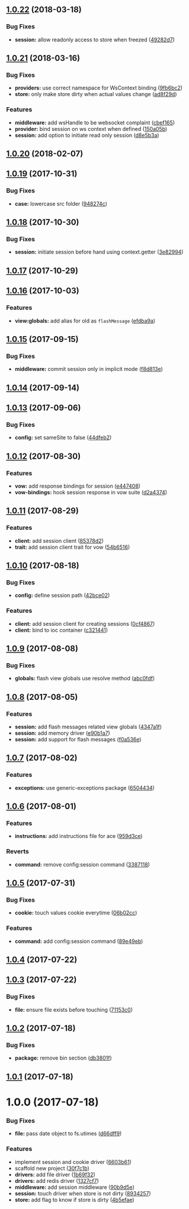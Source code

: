 <a name="1.0.22"></a>
## [1.0.22](https://github.com/adonisjs/adonis-session/compare/v1.0.21...v1.0.22) (2018-03-18)


### Bug Fixes

* **session:** allow readonly access to store when freezed ([49282d7](https://github.com/adonisjs/adonis-session/commit/49282d7))



<a name="1.0.21"></a>
## [1.0.21](https://github.com/adonisjs/adonis-session/compare/v1.0.20...v1.0.21) (2018-03-16)


### Bug Fixes

* **providers:** use correct namespace for WsContext binding ([9fb6bc2](https://github.com/adonisjs/adonis-session/commit/9fb6bc2))
* **store:** only make store dirty when actual values change ([ad8f29d](https://github.com/adonisjs/adonis-session/commit/ad8f29d))


### Features

* **middleware:** add wsHandle to be websocket complaint ([cbef165](https://github.com/adonisjs/adonis-session/commit/cbef165))
* **provider:** bind session on ws context when defined ([150a05b](https://github.com/adonisjs/adonis-session/commit/150a05b))
* **session:** add option to initiate read only session ([d8e5b3a](https://github.com/adonisjs/adonis-session/commit/d8e5b3a))



<a name="1.0.20"></a>
## [1.0.20](https://github.com/adonisjs/adonis-session/compare/v1.0.19...v1.0.20) (2018-02-07)



<a name="1.0.19"></a>
## [1.0.19](https://github.com/adonisjs/adonis-session/compare/v1.0.18...v1.0.19) (2017-10-31)


### Bug Fixes

* **case:** lowercase src folder ([948274c](https://github.com/adonisjs/adonis-session/commit/948274c))



<a name="1.0.18"></a>
## [1.0.18](https://github.com/adonisjs/adonis-session/compare/v1.0.17...v1.0.18) (2017-10-30)


### Bug Fixes

* **session:** initiate session before hand using context.getter ([3e82994](https://github.com/adonisjs/adonis-session/commit/3e82994))



<a name="1.0.17"></a>
## [1.0.17](https://github.com/adonisjs/adonis-session/compare/v1.0.16...v1.0.17) (2017-10-29)



<a name="1.0.16"></a>
## [1.0.16](https://github.com/adonisjs/adonis-session/compare/v1.0.15...v1.0.16) (2017-10-03)


### Features

* **view:globals:** add alias for old as `flashMessage` ([efdba9a](https://github.com/adonisjs/adonis-session/commit/efdba9a))



<a name="1.0.15"></a>
## [1.0.15](https://github.com/adonisjs/adonis-session/compare/v1.0.14...v1.0.15) (2017-09-15)


### Bug Fixes

* **middleware:** commit session only in implicit mode ([f8d813e](https://github.com/adonisjs/adonis-session/commit/f8d813e))



<a name="1.0.14"></a>
## [1.0.14](https://github.com/adonisjs/adonis-session/compare/v1.0.13...v1.0.14) (2017-09-14)



<a name="1.0.13"></a>
## [1.0.13](https://github.com/adonisjs/adonis-session/compare/v1.0.12...v1.0.13) (2017-09-06)


### Bug Fixes

* **config:** set sameSite to false ([44dfeb2](https://github.com/adonisjs/adonis-session/commit/44dfeb2))



<a name="1.0.12"></a>
## [1.0.12](https://github.com/adonisjs/adonis-session/compare/v1.0.11...v1.0.12) (2017-08-30)


### Features

* **vow:** add response bindings for session ([e447408](https://github.com/adonisjs/adonis-session/commit/e447408))
* **vow-bindings:** hook session response in vow suite ([d2a4374](https://github.com/adonisjs/adonis-session/commit/d2a4374))



<a name="1.0.11"></a>
## [1.0.11](https://github.com/adonisjs/adonis-session/compare/v1.0.10...v1.0.11) (2017-08-29)


### Features

* **client:** add session client ([85378d2](https://github.com/adonisjs/adonis-session/commit/85378d2))
* **trait:** add session client trait for vow ([54b6516](https://github.com/adonisjs/adonis-session/commit/54b6516))



<a name="1.0.10"></a>
## [1.0.10](https://github.com/adonisjs/adonis-session/compare/v1.0.9...v1.0.10) (2017-08-18)


### Bug Fixes

* **config:** define session path ([42bce02](https://github.com/adonisjs/adonis-session/commit/42bce02))


### Features

* **client:** add session client for creating sessions ([0cf4867](https://github.com/adonisjs/adonis-session/commit/0cf4867))
* **client:** bind to ioc container ([c321441](https://github.com/adonisjs/adonis-session/commit/c321441))



<a name="1.0.9"></a>
## [1.0.9](https://github.com/adonisjs/adonis-session/compare/v1.0.8...v1.0.9) (2017-08-08)


### Bug Fixes

* **globals:** flash view globals use resolve method ([abc0fdf](https://github.com/adonisjs/adonis-session/commit/abc0fdf))



<a name="1.0.8"></a>
## [1.0.8](https://github.com/adonisjs/adonis-session/compare/v1.0.7...v1.0.8) (2017-08-05)


### Features

* **session:** add flash messages related view globals ([4347a1f](https://github.com/adonisjs/adonis-session/commit/4347a1f))
* **session:** add memory driver ([e90b1a7](https://github.com/adonisjs/adonis-session/commit/e90b1a7))
* **session:** add support for flash messages ([f0a536e](https://github.com/adonisjs/adonis-session/commit/f0a536e))



<a name="1.0.7"></a>
## [1.0.7](https://github.com/adonisjs/adonis-session/compare/v1.0.6...v1.0.7) (2017-08-02)


### Features

* **exceptions:** use generic-exceptions package ([6504434](https://github.com/adonisjs/adonis-session/commit/6504434))



<a name="1.0.6"></a>
## [1.0.6](https://github.com/adonisjs/adonis-session/compare/v1.0.5...v1.0.6) (2017-08-01)


### Features

* **instructions:** add instructions file for ace ([959d3ce](https://github.com/adonisjs/adonis-session/commit/959d3ce))


### Reverts

* **command:** remove config:session command ([3387118](https://github.com/adonisjs/adonis-session/commit/3387118))



<a name="1.0.5"></a>
## [1.0.5](https://github.com/adonisjs/adonis-session/compare/v1.0.4...v1.0.5) (2017-07-31)


### Bug Fixes

* **cookie:** touch values cookie everytime ([06b02cc](https://github.com/adonisjs/adonis-session/commit/06b02cc))


### Features

* **command:** add config:session command ([89e49eb](https://github.com/adonisjs/adonis-session/commit/89e49eb))



<a name="1.0.4"></a>
## [1.0.4](https://github.com/adonisjs/adonis-session/compare/v1.0.3...v1.0.4) (2017-07-22)



<a name="1.0.3"></a>
## [1.0.3](https://github.com/adonisjs/adonis-session/compare/v1.0.2...v1.0.3) (2017-07-22)


### Bug Fixes

* **file:** ensure file exists before touching ([71153c0](https://github.com/adonisjs/adonis-session/commit/71153c0))



<a name="1.0.2"></a>
## [1.0.2](https://github.com/adonisjs/adonis-session/compare/v1.0.1...v1.0.2) (2017-07-18)


### Bug Fixes

* **package:** remove bin section ([db3801f](https://github.com/adonisjs/adonis-session/commit/db3801f))



<a name="1.0.1"></a>
## [1.0.1](https://github.com/adonisjs/adonis-session/compare/v1.0.0...v1.0.1) (2017-07-18)



<a name="1.0.0"></a>
# 1.0.0 (2017-07-18)


### Bug Fixes

* **file:** pass date object to fs.utimes ([d66dff9](https://github.com/adonisjs/adonis-session/commit/d66dff9))


### Features

* implement session and cookie driver ([6603b61](https://github.com/adonisjs/adonis-session/commit/6603b61))
* scaffold new project ([30f7c1b](https://github.com/adonisjs/adonis-session/commit/30f7c1b))
* **drivers:** add file driver ([1b69f32](https://github.com/adonisjs/adonis-session/commit/1b69f32))
* **drivers:** add redis driver ([1327cf7](https://github.com/adonisjs/adonis-session/commit/1327cf7))
* **middleware:** add session middleware ([90b9d5e](https://github.com/adonisjs/adonis-session/commit/90b9d5e))
* **session:** touch driver when store is not dirty ([8934257](https://github.com/adonisjs/adonis-session/commit/8934257))
* **store:** add flag to know if store is dirty ([4b5efae](https://github.com/adonisjs/adonis-session/commit/4b5efae))




